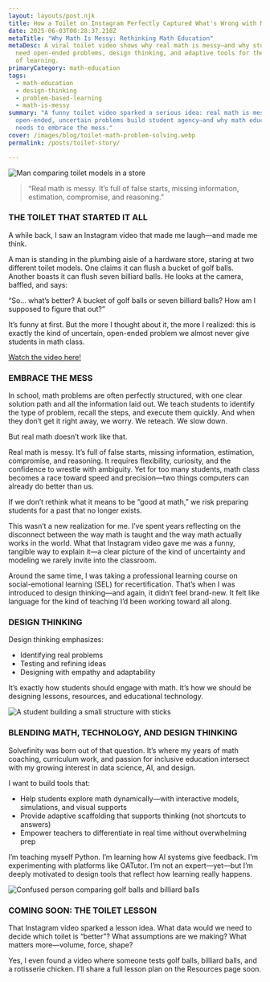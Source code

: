 ```yaml
---
layout: layouts/post.njk
title: How a Toilet on Instagram Perfectly Captured What's Wrong with Math Education
date: 2025-06-03T00:28:37.218Z
metaTitle: "Why Math Is Messy: Rethinking Math Education"
metaDesc: A viral toilet video shows why real math is messy—and why students
  need open-ended problems, design thinking, and adaptive tools for the future
  of learning.
primaryCategory: math-education
tags:
  - math-education
  - design-thinking
  - problem-based-learning
  - math-is-messy
summary: "A funny toilet video sparked a serious idea: real math is messy. Why
  open-ended, uncertain problems build student agency—and why math education
  needs to embrace the mess."
cover: /images/blog/toilet-math-problem-solving.webp
permalink: /posts/toilet-story/

---
```

<div class="split">
  <div class="media">
    <img src="/images/blog/toilet-math-problem-solving.webp" alt="Man comparing toilet models in a store">
    <blockquote>
      “Real math is messy. It’s full of false starts, missing information, estimation,
      compromise, and reasoning.”
    </blockquote>
  </div>
  <div>
    <h3>THE TOILET THAT STARTED IT ALL</h3>
    <p>A while back, I saw an Instagram video that made me laugh—and made me think. </p>

<!--StartFragment-->

A man is standing in the plumbing aisle of a hardware store, staring at two different toilet models. One claims it can flush a bucket of golf balls. Another boasts it can flush seven billiard balls. He looks at the camera, baffled, and says:

“So… what’s better? A bucket of golf balls or seven billiard balls? How am I supposed to figure that out?”

It’s funny at first. But the more I thought about it, the more I realized: this is exactly the kind of uncertain, open-ended problem we almost never give students in math class.

<!--EndFragment-->

[﻿Watch the video here!](https://www.instagram.com/reel/C67b7TMolRJ/?utm_source=ig_embed&utm_campaign=loading)

  </div>
</div>

### EMBRACE THE MESS

In school, math problems are often perfectly structured, with one clear solution path and all the information laid out. We teach students to identify the type of problem, recall the steps, and execute them quickly. And when they don’t get it right away, we worry. We reteach. We slow down.

But real math doesn’t work like that.

Real math is messy. It’s full of false starts, missing information, estimation, compromise, and reasoning. It requires flexibility, curiosity, and the confidence to wrestle with ambiguity. Yet for too many students, math class becomes a race toward speed and precision—two things computers can already do better than us.

If we don’t rethink what it means to be “good at math,” we risk preparing students for a past that no longer exists.

This wasn’t a new realization for me. I’ve spent years reflecting on the disconnect between the way math is taught and the way math actually works in the world. What that Instagram video gave me was a funny, tangible way to explain it—a clear picture of the kind of uncertainty and modeling we rarely invite into the classroom.

Around the same time, I was taking a professional learning course on social-emotional learning (SEL) for recertification. That’s when I was introduced to design thinking—and again, it didn’t feel brand-new. It felt like language for the kind of teaching I’d been working toward all along.

<!-- DESIGN THINKING (image on the right) -->

<div class="split">
  <div>
    <h3>DESIGN THINKING</h3>
    <p>Design thinking emphasizes:</p>
    <ul>
      <li>Identifying real problems</li>
      <li>Testing and refining ideas</li>
      <li>Designing with empathy and adaptability</li>
    </ul>
    <p>It’s exactly how students should engage with math. It’s how we should be designing lessons, resources, and educational technology.</p>
  </div>
  <div class="media">
    <img src="/images/blog/student-stem-design-768x768.webp" alt="A student building a small structure with sticks">
  </div>
</div>

### BLENDING MATH, TECHNOLOGY, AND DESIGN THINKING

Solvefinity was born out of that question. It’s where my years of math coaching, curriculum work, and passion for inclusive education intersect with my growing interest in data science, AI, and design.

I want to build tools that:

* Help students explore math dynamically—with interactive models, simulations, and visual supports  
* Provide adaptive scaffolding that supports thinking (not shortcuts to answers)  
* Empower teachers to differentiate in real time without overwhelming prep  

I’m teaching myself Python. I’m learning how AI systems give feedback. I’m experimenting with platforms like OATutor. I’m not an expert—yet—but I’m deeply motivated to design tools that reflect how learning really happens.

<!-- FINAL SECTION (image on the left) -->

<div class="media">
    <img src="/images/blog/ToiletLesson-768x512.webp" alt="Confused person comparing golf balls and billiard balls">
  </div>
<div>
    <h3>COMING SOON: THE TOILET LESSON</h3>
    <p>That Instagram video sparked a lesson idea. What data would we need to decide which toilet is “better”? What assumptions are we making? What matters more—volume, force, shape?</p>
    <p>Yes, I even found a video where someone tests golf balls, billiard balls, and a rotisserie chicken. I’ll share a full lesson plan on the Resources page soon.</p>
    </div>